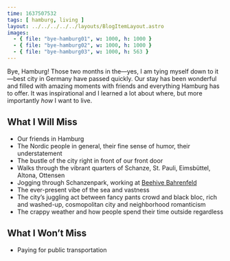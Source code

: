 ```yaml
---
time: 1637507532
tags: [ hamburg, living ]
layout: ../../../../../layouts/BlogItemLayout.astro
images:
  - { file: "bye-hamburg01", w: 1000, h: 1000 }
  - { file: "bye-hamburg02", w: 1000, h: 1000 }
  - { file: "bye-hamburg03", w: 1000, h: 563 }
---
```


Bye, Hamburg! Those two months in the—yes, I am tying myself down to it—best city in Germany have passed quickly. Our stay has been wonderful and filled with amazing moments with friends and everything Hamburg has to offer. It was inspirational and I learned a lot about where, but more importantly *how* I want to live.

## What I Will Miss

* Our friends in Hamburg
* The Nordic people in general, their fine sense of humor, their understatement
* The bustle of the city right in front of our front door
* Walks through the vibrant quarters of Schanze, St. Pauli, Eimsbüttel, Altona, Ottensen
* Jogging through Schanzenpark, working at [Beehive Bahrenfeld](https://www.beehive.work/de/ort/hamburg-bahrenfeld)
* The ever-present vibe of the sea and vastness
* The city’s juggling act between fancy pants crowd and black bloc, rich and washed-up, cosmopolitan city and neighborhood romanticism
* The crappy weather and how people spend their time outside regardless

## What I Won’t Miss

* Paying for public transportation

